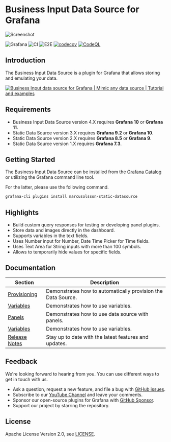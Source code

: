 # Business Input Data Source for Grafana

![Screenshot](https://github.com/volkovlabs/volkovlabs-static-datasource/raw/main/src/img/dark.png)

![Grafana](https://img.shields.io/badge/Grafana-11.0-orange)
![CI](https://github.com/volkovlabs/volkovlabs-static-datasource/workflows/CI/badge.svg)
![E2E](https://github.com/volkovlabs/volkovlabs-static-datasource/workflows/E2E/badge.svg)
[![codecov](https://codecov.io/gh/VolkovLabs/volkovlabs-static-datasource/branch/main/graph/badge.svg?token=0m6f0ktUar)](https://codecov.io/gh/VolkovLabs/volkovlabs-static-datasource)
[![CodeQL](https://github.com/VolkovLabs/volkovlabs-static-datasource/actions/workflows/codeql-analysis.yml/badge.svg)](https://github.com/VolkovLabs/volkovlabs-static-datasource/actions/workflows/codeql-analysis.yml)

## Introduction

The Business Input Data Source is a plugin for Grafana that allows storing and emulating your data.

[![Business Input data source for Grafana | Mimic any data source | Tutorial and examples](https://raw.githubusercontent.com/volkovlabs/volkovlabs-static-datasource/main/img/video.png)](https://youtu.be/QOV8ECOUjWs)

## Requirements

- Business Input Data Source version 4.X requires **Grafana 10** or **Grafana 11**.
- Static Data Source version 3.X requires **Grafana 9.2** or **Grafana 10**.
- Static Data Source version 2.X requires **Grafana 8.5** or **Grafana 9**.
- Static Data Source version 1.X requires **Grafana 7.3**.

## Getting Started

The Business Input Data Source can be installed from the [Grafana Catalog](https://grafana.com/grafana/plugins/marcusolsson-static-datasource/) or utilizing the Grafana command line tool.

For the latter, please use the following command.

```bash
grafana-cli plugins install marcusolsson-static-datasource
```

## Highlights

- Build custom query responses for testing or developing panel plugins.
- Store data and images directly in the dashboard.
- Supports variables in the text fields.
- Uses Number input for Number, Date Time Picker for Time fields.
- Uses Text Area for String inputs with more than 100 symbols.
- Allows to temporarily hide values for specific fields.

## Documentation

| Section                                                                                  | Description                                                  |
| ---------------------------------------------------------------------------------------- | ------------------------------------------------------------ |
| [Provisioning](https://volkovlabs.io/plugins/volkovlabs-static-datasource/provisioning/) | Demonstrates how to automatically provision the Data Source. |
| [Variables](https://volkovlabs.io/plugins/volkovlabs-static-datasource/variables/)       | Demonstrates how to use variables.                           |
| [Panels](https://volkovlabs.io/plugins/volkovlabs-static-datasource/panels/)             | Demonstrates how to use data source with panels.             |
| [Variables](https://volkovlabs.io/plugins/volkovlabs-static-datasource/variables/)       | Demonstrates how to use variables.                           |
| [Release Notes](https://volkovlabs.io/plugins/volkovlabs-static-datasource/release/)     | Stay up to date with the latest features and updates.        |

## Feedback

We're looking forward to hearing from you. You can use different ways to get in touch with us.

- Ask a question, request a new feature, and file a bug with [GitHub issues](https://github.com/volkovlabs/volkovlabs-static-datasource/issues).
- Subscribe to our [YouTube Channel](https://www.youtube.com/@volkovlabs) and leave your comments.
- Sponsor our open-source plugins for Grafana with [GitHub Sponsor](https://github.com/sponsors/VolkovLabs).
- Support our project by starring the repository.

## License

Apache License Version 2.0, see [LICENSE](https://github.com/volkovlabs/volkovlabs-static-datasource/blob/main/LICENSE).
